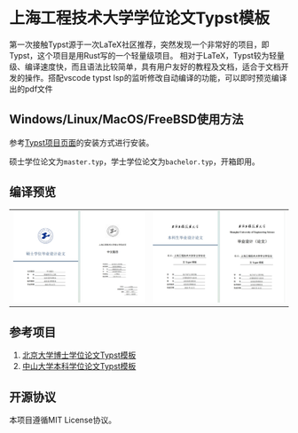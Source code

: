 # 上海工程技术大学学位论文Typst模板

第一次接触Typst源于一次LaTeX社区推荐，突然发现一个非常好的项目，即Typst，这个项目是用Rust写的一个轻量级项目。
相对于LaTeX，Typst较为轻量级、编译速度快，而且语法比较简单，具有用户友好的教程及文档，适合于文档开发的操作。搭配vscode typst lsp的监听修改自动编译的功能，可以即时预览编译出的pdf文件

## Windows/Linux/MacOS/FreeBSD使用方法

参考[Typst项目页面](https://github.com/typst/typst)的安装方式进行安装。

硕士学位论文为`master.typ`，学士学位论文为`bachelor.typ`，开箱即用。

## 编译预览
<table>
  <tr>
    <td><img src="imgs/master.jpg"></td>
    <td><img src="imgs/bachelor.jpg"></td>
  </tr>
</table>

## 参考项目

1. [北京大学博士学位论文Typst模板](https://github.com/lucifer1004/pkuthss-typst)
2. [中山大学本科学位论文Typst模板](https://github.com/howardlau1999/sysu-thesis-typst)

## 开源协议

本项目遵循MIT License协议。

